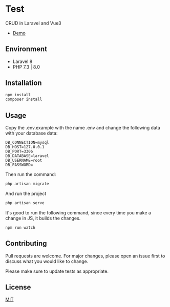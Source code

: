 # Test

CRUD in Laravel and Vue3

-   [Demo](http://lizto.betancurdev.tk/home)

## Environment

-   Laravel 8
-   PHP 7.3 | 8.0

## Installation

```bash
npm install
composer install
```

## Usage

Copy the .env.example with the name .env and change the following data with your database data:

```env
DB_CONNECTION=mysql
DB_HOST=127.0.0.1
DB_PORT=3306
DB_DATABASE=laravel
DB_USERNAME=root
DB_PASSWORD=
```

Then run the command:

```bash
php artisan migrate
```

And run the project

```bash
php artisan serve
```

It's good to run the following command, since every time you make a change in JS, it builds the changes.

```bash
npm run watch
```

## Contributing

Pull requests are welcome. For major changes, please open an issue first to discuss what you would like to change.

Please make sure to update tests as appropriate.

## License

[MIT](https://choosealicense.com/licenses/mit/)
